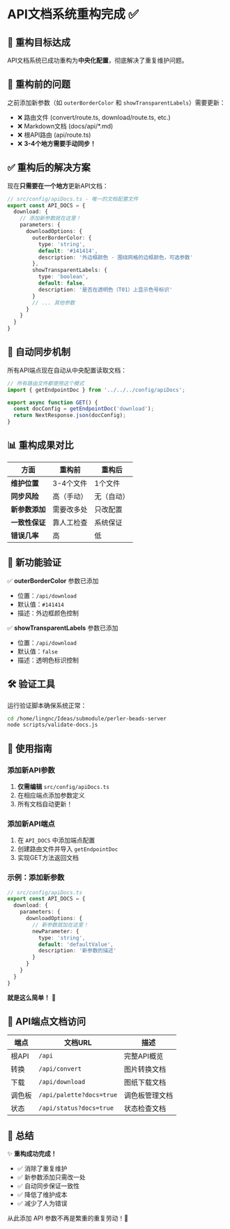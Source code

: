 # API文档系统重构完成 ✅

## 🎯 重构目标达成

API文档系统已成功重构为**中央化配置**，彻底解决了重复维护问题。

## 📝 重构前的问题

之前添加新参数（如 `outerBorderColor` 和 `showTransparentLabels`）需要更新：
- ❌ 路由文件 (convert/route.ts, download/route.ts, etc.)
- ❌ Markdown文档 (docs/api/*.md)
- ❌ 根API路由 (api/route.ts)
- ❌ **3-4个地方需要手动同步！**

## ✅ 重构后的解决方案

现在**只需要在一个地方**更新API文档：

```typescript
// src/config/apiDocs.ts - 唯一的文档配置文件
export const API_DOCS = {
  download: {
    // 添加新参数就在这里！
    parameters: {
      downloadOptions: {
        outerBorderColor: {
          type: 'string',
          default: '#141414',
          description: '外边框颜色 - 围绕网格的边框颜色，可选参数'
        },
        showTransparentLabels: {
          type: 'boolean',
          default: false,
          description: '是否在透明色（T01）上显示色号标识'
        }
        // ... 其他参数
      }
    }
  }
}
```

## 🔄 自动同步机制

所有API端点现在自动从中央配置读取文档：

```typescript
// 所有路由文件都使用这个模式
import { getEndpointDoc } from '../../../config/apiDocs';

export async function GET() {
  const docConfig = getEndpointDoc('download');
  return NextResponse.json(docConfig);
}
```

## 📊 重构成果对比

| 方面 | 重构前 | 重构后 |
|------|--------|--------|
| **维护位置** | 3-4个文件 | 1个文件 |
| **同步风险** | 高（手动） | 无（自动） |
| **新参数添加** | 需要改多处 | 只改配置 |
| **一致性保证** | 靠人工检查 | 系统保证 |
| **错误几率** | 高 | 低 |

## 🎯 新功能验证

✅ **outerBorderColor** 参数已添加
- 位置：`/api/download`
- 默认值：`#141414`
- 描述：外边框颜色控制

✅ **showTransparentLabels** 参数已添加
- 位置：`/api/download`
- 默认值：`false`
- 描述：透明色标识控制

## 🛠️ 验证工具

运行验证脚本确保系统正常：

```bash
cd /home/lingnc/Ideas/submodule/perler-beads-server
node scripts/validate-docs.js
```

## 🚀 使用指南

### 添加新API参数

1. **仅需编辑** `src/config/apiDocs.ts`
2. 在相应端点添加参数定义
3. 所有文档自动更新！

### 添加新API端点

1. 在 `API_DOCS` 中添加端点配置
2. 创建路由文件并导入 `getEndpointDoc`
3. 实现GET方法返回文档

### 示例：添加新参数

```typescript
// src/config/apiDocs.ts
export const API_DOCS = {
  download: {
    parameters: {
      downloadOptions: {
        // 新参数就加在这里！
        newParameter: {
          type: 'string',
          default: 'defaultValue',
          description: '新参数的描述'
        }
      }
    }
  }
}
```

**就是这么简单！** 🎉

## 📄 API端点文档访问

| 端点 | 文档URL | 描述 |
|------|---------|------|
| 根API | `/api` | 完整API概览 |
| 转换 | `/api/convert` | 图片转换文档 |
| 下载 | `/api/download` | 图纸下载文档 |
| 调色板 | `/api/palette?docs=true` | 调色板管理文档 |
| 状态 | `/api/status?docs=true` | 状态检查文档 |

## 🎯 总结

✨ **重构成功完成！**
- ✅ 消除了重复维护
- ✅ 新参数添加只需改一处
- ✅ 自动同步保证一致性
- ✅ 降低了维护成本
- ✅ 减少了人为错误

从此添加 API 参数不再是繁重的重复劳动！🚀
